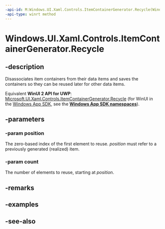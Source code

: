 ```yaml
---
-api-id: M:Windows.UI.Xaml.Controls.ItemContainerGenerator.Recycle(Windows.UI.Xaml.Controls.Primitives.GeneratorPosition,System.Int32)
-api-type: winrt method
---
```


<!-- Method syntax
public void Recycle(Windows.UI.Xaml.Controls.Primitives.GeneratorPosition position, System.Int32 count)
-->

# Windows.UI.Xaml.Controls.ItemContainerGenerator.Recycle

## -description
Disassociates item containers from their data items and saves the containers so they can be reused later for other data items.

Equivalent **WinUI 2 API for UWP**: [Microsoft.UI.Xaml.Controls.ItemContainerGenerator.Recycle](/windows/winui/api/microsoft.ui.xaml.controls.itemcontainergenerator.recycle) (for WinUI in the [Windows App SDK](/windows/apps/windows-app-sdk/), see the **[Windows App SDK namespaces](/windows/windows-app-sdk/api/winrt/)**).

## -parameters
### -param position
The zero-based index of the first element to reuse. *position* must refer to a previously generated (realized) item.

### -param count
The number of elements to reuse, starting at *position*.

## -remarks

## -examples

## -see-also
